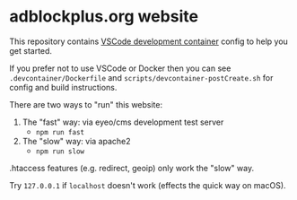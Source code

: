 # adblockplus.org website

This repository contains [VSCode development container](https://code.visualstudio.com/docs/remote/containers) config to help you get started.

If you prefer not to use VSCode or Docker then you can see `.devcontainer/Dockerfile` and `scripts/devcontainer-postCreate.sh` for config and build instructions.

There are two ways to "run" this website:

1. The "fast" way: via eyeo/cms development test server
    - `npm run fast`
1. The "slow" way: via apache2
    - `npm run slow`

.htaccess features (e.g. redirect, geoip) only work the "slow" way.

Try `127.0.0.1` if `localhost` doesn't work (effects the quick way on macOS).